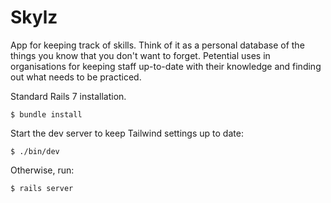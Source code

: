 # Skylz

App for keeping track of skills. Think of it as a personal database of the things you know that you don't want to forget. Petential uses in organisations for keeping staff up-to-date with their knowledge and finding out what needs to be practiced.

Standard Rails 7 installation.
```
$ bundle install
```

Start the dev server to keep Tailwind settings up to date:
```
$ ./bin/dev 
```

Otherwise, run:
```
$ rails server
```
